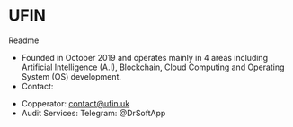 # UFIN
Readme

+ Founded in October 2019 and operates mainly in 4 areas including Artificial Intelligence (A.I), Blockchain, Cloud Computing and Operating System (OS) development.
+ Contact:
- Copperator: contact@ufin.uk
- Audit Services: Telegram: @DrSoftApp

